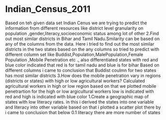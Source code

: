 # Indian_Census_2011
Based on teh given data set Indian Cenus we are trying to predict the information from different resources like district level granularity on population ,gender,literacy,socioeconomic status among lot of other
2.Find out most similar districts in Bihar and Tamil Nadu.Smilarity can be based on any of the columns from the data.
Here i tried to find out the most similar districts in the two states based on the any columns so tried to predict with different column set like Buddist,Population,MalePopulation,Female Population ,Mobile Penetration etc ., also differentiated states with red and blue color indicated that red is for tamil nadu and blue is for bihar
Based on different columns i came to conclusion that Buddist coulmn for two states has most similar districts
3.How does the mobile penetration vary in regions (districts or states) with high or low
agricultural workers?
Calculated agricultural workers in high or low region based on that we plotted mobile penetrartion for the high or low argicultural workers low is indicated with red and high is indicated with blue color 
1.Create a geographic map of states with low literacy rates.
in this i derived the states into one variable and literacy into other variable based on that i plotted a scatter plot there by i came to conclusion that below 0.1 literacy there are more number of states 
